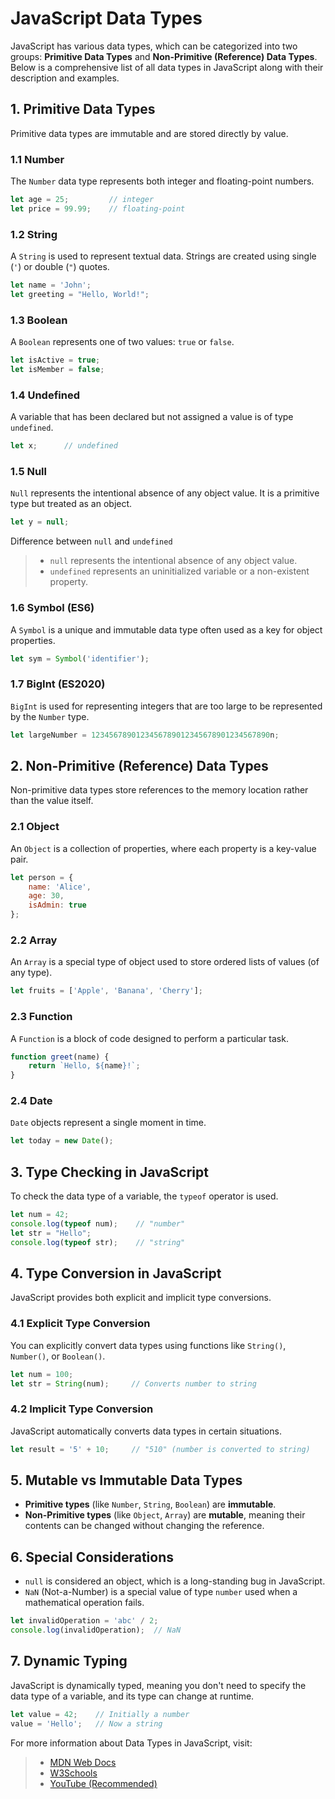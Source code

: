 # JavaScript Data Types

JavaScript has various data types, which can be categorized into two groups: **Primitive Data Types** and **Non-Primitive (Reference) Data Types**. Below is a comprehensive list of all data types in JavaScript along with their description and examples.

## 1. Primitive Data Types

Primitive data types are immutable and are stored directly by value.

### 1.1 Number
The `Number` data type represents both integer and floating-point numbers.

```js
let age = 25;         // integer
let price = 99.99;    // floating-point
```

### 1.2 String
A `String` is used to represent textual data. Strings are created using single (`'`) or double (`"`) quotes.

```js
let name = 'John';
let greeting = "Hello, World!";
```

### 1.3 Boolean
A `Boolean` represents one of two values: `true` or `false`.

```js
let isActive = true;
let isMember = false;
```

### 1.4 Undefined
A variable that has been declared but not assigned a value is of type `undefined`.

```js
let x;      // undefined
```

### 1.5 Null
`Null` represents the intentional absence of any object value. It is a primitive type but treated as an object.

```js
let y = null;
```
 Difference between `null` and `undefined`
> - `null` represents the intentional absence of any object value.
> - `undefined` represents an uninitialized variable or a non-existent property.


### 1.6 Symbol (ES6)
A `Symbol` is a unique and immutable data type often used as a key for object properties.

```js
let sym = Symbol('identifier');
```

### 1.7 BigInt (ES2020)
`BigInt` is used for representing integers that are too large to be represented by the `Number` type.

```js
let largeNumber = 1234567890123456789012345678901234567890n;
```

## 2. Non-Primitive (Reference) Data Types

Non-primitive data types store references to the memory location rather than the value itself.

### 2.1 Object
An `Object` is a collection of properties, where each property is a key-value pair.

```js
let person = {
    name: 'Alice',
    age: 30,
    isAdmin: true
};
```

### 2.2 Array
An `Array` is a special type of object used to store ordered lists of values (of any type).

```js
let fruits = ['Apple', 'Banana', 'Cherry'];
```

### 2.3 Function
A `Function` is a block of code designed to perform a particular task.

```js
function greet(name) {
    return `Hello, ${name}!`;
}
```

### 2.4 Date
`Date` objects represent a single moment in time.

```js
let today = new Date();
```

## 3. Type Checking in JavaScript

To check the data type of a variable, the `typeof` operator is used.

```js
let num = 42;
console.log(typeof num);    // "number"
let str = "Hello";
console.log(typeof str);    // "string"
```

## 4. Type Conversion in JavaScript

JavaScript provides both explicit and implicit type conversions.

### 4.1 Explicit Type Conversion
You can explicitly convert data types using functions like `String()`, `Number()`, or `Boolean()`.

```js
let num = 100;
let str = String(num);     // Converts number to string
```

### 4.2 Implicit Type Conversion
JavaScript automatically converts data types in certain situations.

```js
let result = '5' + 10;     // "510" (number is converted to string)
```

## 5. Mutable vs Immutable Data Types

- **Primitive types** (like `Number`, `String`, `Boolean`) are **immutable**.
- **Non-Primitive types** (like `Object`, `Array`) are **mutable**, meaning their contents can be changed without changing the reference.

## 6. Special Considerations
- `null` is considered an object, which is a long-standing bug in JavaScript.
- `NaN` (Not-a-Number) is a special value of type `number` used when a mathematical operation fails.

```js
let invalidOperation = 'abc' / 2;
console.log(invalidOperation);  // NaN
```

## 7. Dynamic Typing

JavaScript is dynamically typed, meaning you don't need to specify the data type of a variable, and its type can change at runtime.

```js
let value = 42;    // Initially a number
value = 'Hello';   // Now a string
```

For more information about Data Types in JavaScript, visit: 
> - [MDN Web Docs](https://developer.mozilla.org/en-US/docs/Web/JavaScript/Data_structures)
> - [W3Schools](https://www.w3schools.com/js/js_datatypes.asp)
> - [YouTube (Recommended)](https://www.youtube.com/watch?v=-3H3XJHwzRI&list=PLfEr2kn3s-br9ZFmejfLhAgMbGgbpdof8&index=44&pp=iAQB)
